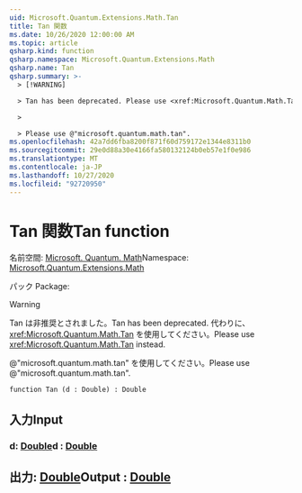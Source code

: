 ```yaml
---
uid: Microsoft.Quantum.Extensions.Math.Tan
title: Tan 関数
ms.date: 10/26/2020 12:00:00 AM
ms.topic: article
qsharp.kind: function
qsharp.namespace: Microsoft.Quantum.Extensions.Math
qsharp.name: Tan
qsharp.summary: >-
  > [!WARNING]

  > Tan has been deprecated. Please use <xref:Microsoft.Quantum.Math.Tan> instead.

  >

  > Please use @"microsoft.quantum.math.tan".
ms.openlocfilehash: 42a7dd6fba8200f871f60d759172e1344e8311b0
ms.sourcegitcommit: 29e0d88a30e4166fa580132124b0eb57e1f0e986
ms.translationtype: MT
ms.contentlocale: ja-JP
ms.lasthandoff: 10/27/2020
ms.locfileid: "92720950"
---
```

# <a name="tan-function"></a><span data-ttu-id="6191f-102">Tan 関数</span><span class="sxs-lookup"><span data-stu-id="6191f-102">Tan function</span></span>

<span data-ttu-id="6191f-103">名前空間: [Microsoft. Quantum. Math](xref:Microsoft.Quantum.Extensions.Math)</span><span class="sxs-lookup"><span data-stu-id="6191f-103">Namespace: [Microsoft.Quantum.Extensions.Math](xref:Microsoft.Quantum.Extensions.Math)</span></span>

<span data-ttu-id="6191f-104">パック [](https://nuget.org/packages/)</span><span class="sxs-lookup"><span data-stu-id="6191f-104">Package: [](https://nuget.org/packages/)</span></span>


> [!WARNING]
> <span data-ttu-id="6191f-105">Tan は非推奨とされました。</span><span class="sxs-lookup"><span data-stu-id="6191f-105">Tan has been deprecated.</span></span> <span data-ttu-id="6191f-106">代わりに、<xref:Microsoft.Quantum.Math.Tan> を使用してください。</span><span class="sxs-lookup"><span data-stu-id="6191f-106">Please use <xref:Microsoft.Quantum.Math.Tan> instead.</span></span>
>
> <span data-ttu-id="6191f-107">@"microsoft.quantum.math.tan" を使用してください。</span><span class="sxs-lookup"><span data-stu-id="6191f-107">Please use @"microsoft.quantum.math.tan".</span></span>



```qsharp
function Tan (d : Double) : Double
```


## <a name="input"></a><span data-ttu-id="6191f-108">入力</span><span class="sxs-lookup"><span data-stu-id="6191f-108">Input</span></span>

### <a name="d--double"></a><span data-ttu-id="6191f-109">d: [Double](xref:microsoft.quantum.lang-ref.double)</span><span class="sxs-lookup"><span data-stu-id="6191f-109">d : [Double](xref:microsoft.quantum.lang-ref.double)</span></span>





## <a name="output--double"></a><span data-ttu-id="6191f-110">出力: [Double](xref:microsoft.quantum.lang-ref.double)</span><span class="sxs-lookup"><span data-stu-id="6191f-110">Output : [Double](xref:microsoft.quantum.lang-ref.double)</span></span>

